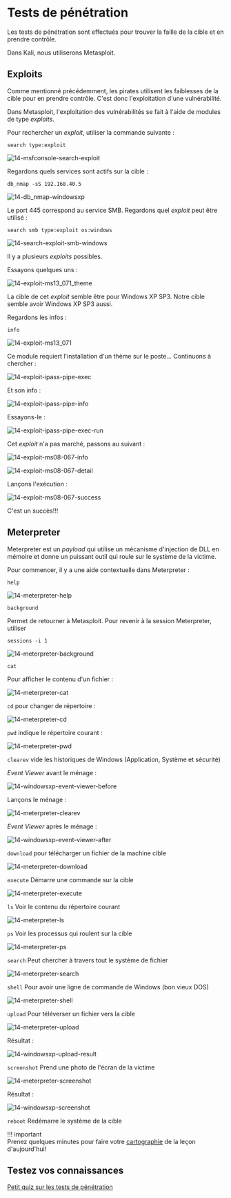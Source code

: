 # Tests de pénétration

Les tests de pénétration sont effectués pour trouver la faille de la cible et en prendre contrôle.

Dans Kali, nous utiliserons Metasploit.

## Exploits

Comme mentionné précédemment, les pirates utilisent les faiblesses de la cible pour en prendre contrôle. C'est donc l'exploitation d'une vulnérabilité.

Dans Metasploit, l'exploitation des vulnérabilités se fait à l'aide de modules de type _exploits_.  

Pour rechercher un _exploit_, utiliser la commande suivante :  

`search type:exploit`

![14-msfconsole-search-exploit](../images/2020/06/14-msfconsole-search-exploit.png)

Regardons quels services sont actifs sur la cible :  

`db_nmap -sS 192.168.40.5`

![14-db_nmap-windowsxp](../images/2020/06/14-db-nmap-windowsxp.png)

Le port 445 correspond au service SMB. Regardons quel _exploit_ peut être utilisé :

`search smb type:exploit os:windows`  

![14-search-exploit-smb-windows](../images/2020/06/14-search-exploit-smb-windows.png)

Il y a plusieurs _exploits_ possibles.

Essayons quelques uns :  

![14-exploit-ms13_071_theme](../images/2020/06/14-exploit-ms13-071-theme.png)

La cible de cet _exploit_ semble être pour Windows XP SP3. Notre cible semble avoir Windows XP SP3 aussi.  

Regardons les infos :  

`info`

![14-exploit-ms13_071](../images/2020/06/14-exploit-ms13-071.png)

Ce module requiert l'installation d'un thème sur le poste... Continuons à chercher :  

![14-exploit-ipass-pipe-exec](../images/2020/06/14-exploit-ipass-pipe-exec.png)

Et son info :  

![14-exploit-ipass-pipe-info](../images/2020/06/14-exploit-ipass-pipe-info.png)

Essayons-le :

![14-exploit-ipass-pipe-exec-run](../images/2020/06/14-exploit-ipass-pipe-exec-run.png)

Cet _exploit_ n'a pas marché, passons au suivant :  

![14-exploit-ms08-067-info](../images/2020/06/14-exploit-ms08-067-info.png)

![14-exploit-ms08-067-detail](../images/2020/06/14-exploit-ms08-067-detail.png)

Lançons l'exécution :  

![14-exploit-ms08-067-success](../images/2020/06/14-exploit-ms08-067-success.png)

C'est un succès!!!

## Meterpreter

Meterpreter est un _payload_ qui utilise un mécanisme d'injection de DLL en mémoire et donne un puissant outil qui roule sur le système de la victime.

Pour commencer, il y a une aide contextuelle dans Meterpreter :

`help`

![14-meterpreter-help](../images/2020/06/14-meterpreter-help.png)

`background`

Permet de retourner à Metasploit. Pour revenir à la session Meterpreter, utiliser

`sessions -i 1`

![14-meterpreter-background](../images/2020/06/14-meterpreter-background.png)

`cat`

Pour afficher le contenu d'un fichier :

![14-meterpreter-cat](../images/2020/06/14-meterpreter-cat.png)

`cd` pour changer de répertoire :

![14-meterpreter-cd](../images/2020/06/14-meterpreter-cd.png)

`pwd` indique le répertoire courant :  

![14-meterpreter-pwd](../images/2020/06/14-meterpreter-pwd.png)

`clearev` vide les historiques de Windows (Application, Système et sécurité)

_Event Viewer_ avant le ménage :  

![14-windowsxp-event-viewer-before](../images/2020/06/14-windowsxp-event-viewer-before.png)

Lançons le ménage :  

![14-meterpreter-clearev](../images/2020/06/14-meterpreter-clearev.png)

_Event Viewer_ après le ménage :

![14-windowsxp-event-viewer-after](../images/2020/06/14-windowsxp-event-viewer-after.png)

`download` pour télécharger un fichier de la machine cible

![14-meterpreter-download](../images/2020/06/14-meterpreter-download.png)

`execute` Démarre une commande sur la cible

![14-meterpreter-execute](../images/2020/06/14-meterpreter-execute.png)

`ls` Voir le contenu du répertoire courant

![14-meterpreter-ls](../images/2020/06/14-meterpreter-ls.png)

`ps` Voir les processus qui roulent sur la cible  

![14-meterpreter-ps](../images/2020/06/14-meterpreter-ps.png)

`search` Peut chercher à travers tout le système de fichier

![14-meterpreter-search](../images/2020/06/14-meterpreter-search.png)

`shell` Pour avoir une ligne de commande de Windows (bon vieux DOS)

![14-meterpreter-shell](../images/2020/06/14-meterpreter-shell.png)

`upload` Pour téléverser un fichier vers la cible

![14-meterpreter-upload](../images/2020/06/14-meterpreter-upload.png)

Résultat :

![14-windowsxp-upload-result](../images/2020/06/14-windowsxp-upload-result.png)

`screenshot` Prend une photo de l'écran de la victime

![14-meterpreter-screenshot](../images/2020/06/14-meterpreter-screenshot.png)

Résultat :  

![14-windowsxp-screenshot](../images/2020/06/14-windowsxp-screenshot.png)

`reboot` Redémarre le système de la cible

!!! important  
    Prenez quelques minutes pour faire votre [cartographie](../outils/cartographie.md) de la leçon d'aujourd'hui!   


## Testez vos connaissances  

[Petit quiz sur les tests de pénétration](https://forms.office.com/r/6AiAhEjLid)  
